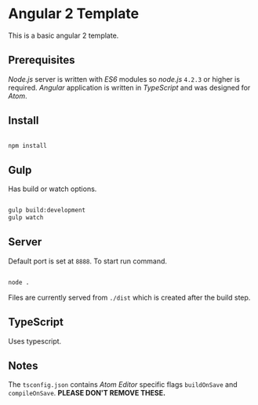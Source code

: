 # Angular 2 Template

This is a basic angular 2 template.

## Prerequisites

*Node.js* server is written with *ES6* modules so *node.js* `4.2.3` or higher is required.
*Angular* application is written in *TypeScript* and was designed for *Atom*.

## Install
```bash

npm install

```

## Gulp

Has build or watch options.

```bash

gulp build:development
gulp watch

```

## Server

Default port is set at `8888`. To start run command.

```bash

node .

```

Files are currently served from `./dist` which is created after the build step.

## TypeScript

Uses typescript.

## Notes

The `tsconfig.json` contains *Atom Editor* specific flags `buildOnSave` and `compileOnSave`. **PLEASE DON'T REMOVE THESE.**
